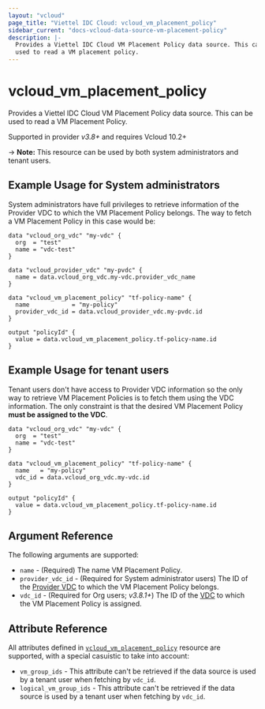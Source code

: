 ```yaml
---
layout: "vcloud"
page_title: "Viettel IDC Cloud: vcloud_vm_placement_policy"
sidebar_current: "docs-vcloud-data-source-vm-placement-policy"
description: |-
  Provides a Viettel IDC Cloud VM Placement Policy data source. This can be
  used to read a VM placement policy.
---
```


# vcloud\_vm\_placement\_policy

Provides a Viettel IDC Cloud VM Placement Policy data source. This can be used to read a VM Placement Policy.

Supported in provider *v3.8+* and requires Vcloud 10.2+

-> **Note:** This resource can be used by both system administrators and tenant users.

## Example Usage for System administrators

System administrators have full privileges to retrieve information of the Provider VDC to which the VM Placement Policy
belongs. The way to fetch a VM Placement Policy in this case would be:

```hcl
data "vcloud_org_vdc" "my-vdc" {
  org  = "test"
  name = "vdc-test"
}

data "vcloud_provider_vdc" "my-pvdc" {
  name = data.vcloud_org_vdc.my-vdc.provider_vdc_name
}

data "vcloud_vm_placement_policy" "tf-policy-name" {
  name            = "my-policy"
  provider_vdc_id = data.vcloud_provider_vdc.my-pvdc.id
}

output "policyId" {
  value = data.vcloud_vm_placement_policy.tf-policy-name.id
}
```

## Example Usage for tenant users

Tenant users don't have access to Provider VDC information so the only way to retrieve VM Placement Policies is to
fetch them using the VDC information. The only constraint is that the desired VM Placement Policy **must be assigned
to the VDC**.

```hcl
data "vcloud_org_vdc" "my-vdc" {
  org  = "test"
  name = "vdc-test"
}

data "vcloud_vm_placement_policy" "tf-policy-name" {
  name   = "my-policy"
  vdc_id = data.vcloud_org_vdc.my-vdc.id
}

output "policyId" {
  value = data.vcloud_vm_placement_policy.tf-policy-name.id
}
```

## Argument Reference

The following arguments are supported:

* `name` - (Required) The name VM Placement Policy.
* `provider_vdc_id` - (Required for System administrator users) The ID of the [Provider VDC](/providers/terraform-viettelidc/vcloud/latest/docs/data-sources/provider_vdc) to which the VM Placement Policy belongs.
* `vdc_id` - (Required for Org users; *v3.8.1+*) The ID of the [VDC](/providers/terraform-viettelidc/vcloud/latest/docs/data-sources/org_vdc) to which the VM Placement Policy is assigned.

## Attribute Reference

All attributes defined in [`vcloud_vm_placement_policy`](/providers/terraform-viettelidc/vcloud/latest/docs/resources/vm_placement_policy#attribute-reference) resource are supported,
with a special casuistic to take into account:

* `vm_group_ids` - This attribute can't be retrieved if the data source is used by a tenant user when fetching by `vdc_id`.
* `logical_vm_group_ids` - This attribute can't be retrieved if the data source is used by a tenant user when fetching by `vdc_id`.